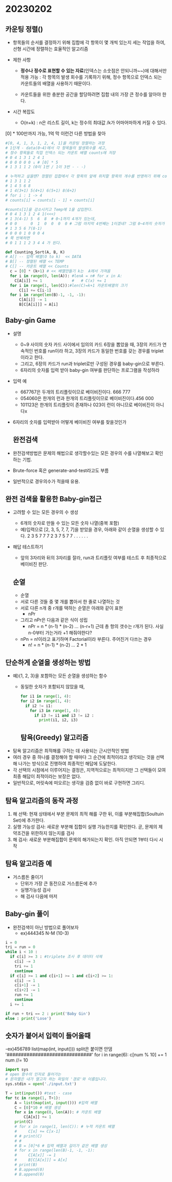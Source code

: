 # 20230202

## 카운팅 정렬()

- 항목들의 순서를 결정하기 위해 집합에 각 항목이 몇 개씩 있는지 세는 작업을 하여, 선형 시간에 정렬하는 효율적인 알고리즘

- 제한 사항
  
  - **정수나 정수로 표현할 수 있는 자료**(인덱스는 소숫점은 안되니까~~)에 대해서만 적용 가능 : 각 항목의 발생 회수를 기록하기 위해, 정수 항목으로 인덱스 되는 카운트들의 배열을 사용하기 때문이다.
  
  - 카운트들을 위한 충분한 공간을 할당하려면 집합 내의 가장 큰 정수를 알아야 한다.

- 시간 복잡도
  
  - O(n+k) : n은 리스트 길이, k는 정수의 최대값 /k가 어마어마하게 커질 수 있다.

[0] * 100만까지 가능, 1억 막 이런건 다른 방법을 찾아

```python
#[0, 4, 1, 3, 1, 2, 4, 1]을 카운팅 정렬하는 과정
# 1단계 - data(0~4)에서 각 항목들의 발생회수를 세고,
# 정수 항목들로 직접 인덱스 되는 카운트 배열 counts에 저장
# 0 4 1 3 1 2 4 1 
# 0 0 0 0 0 ↓ # [0] * 5
# 1 3 1 1 2 (0이 1번 / 1이 3번 - - -)

# 누적하고 싶을땐? 정렬된 집합에서 각 항목의 앞에 위치할 항목의 개수를 반영하기 위해 counts의 원소를 조정한다.
# 1 3 1 1 2 
# 1 4 5 6 8
# 1 4(3+1) 5(4+1) 6(5+1) 8(6+2)
# for i : 1 -> 4
# counts[i] = counts[i - 1] + counts[i]

#counts[1]을 감소시키고 Temp에 1을 삽입한다.
# 0 4 1 3 1 2 4 1(<<<)
# 1 3(4-1) 5  6  8  # 0~1까지 4개가 있는데, 
# 0 0      0  1  0  0  0  0 # 그럼 마지막 4번째는 1이겠네? 그럼 0~4까지 숫자가 8개가 있는데 마지막 8번째칸은 4겠네? 
# 1 3 5 6 7(8-1)
# 0 0 0 1 0 0 0 4
# 쭉 반복하면 
# 0 1 1 1 2 3 4 4 가 된다.
```

```python
def Counting_Sort(A, B, K)
# A[] -- 입력 배열(O to k)  << DATA
# B[] -- 정렬된 배열 << TEMP
# C[] -- 카운트 배열 << Counts
  c = [0] * (k+1) # << 배열만들기 k는  A에서 가져옴
  for i in range(0, len(A)): #lenA = n# for x in A:
    C[A[i]] += 1             #   # C(x) += 1
  for i in range(1, len(C)):#len(C)=k+1 카운트배열의 크기
      C[i] += C[i-1]
  for i in range(len(B)-1, -1, -1):
      C[A[i]] -= 1
      B[C[A[i]]] = A[i]
```

## Baby-gin Game

- 설명
  - 0~9 사이의 숫자 카드 사이에서 임의의 카드 6장을 뽑았을 때, 3장의 카드가 연속적인 번호를 run이라 하고, 3장의 카드가 동일한 번호를 갖는 경우를 triplet이라고 한다.
  - 그리고, 6장의 카드가 run과 triplet로만 구성된 경우를 baby-gin으로 부른다.
  - 6자리의 숫자를 입력 받아 baby-gin 여부를 판단하는 프로그램을 작성하라
- 입력 예
  - 667767은 두개의 트리플릿이므로 베이비진이다. 666 777
  - 054060은 한개의 런과 한개의 트리플릿이므로 베이비진이다.456 000
  - 101123은 한개의 트리플릿이 존재하나 023이 런이 아니므로 베이비진이 아니다x 
- 6자리의 숫자를 입력받아 어떻게 베이비진 여부를 찾을것인가
  
  ## 완전검색
- 완전검색방법은 문제의 해법으로 생각할수있는 모든 경우의 수를 나열해보고 확인하는 기법.
- Brute-force 혹은 generate-and-test라고도 부름
- 일반적으로 경우의수가 적을때 유용.

## 완전 검색을 활용한 Baby-gin접근

- 고려할 수 있는 모든 경우의 수 생성
  
  - 6개의 숫자로 만들 수 있는 모든 숫자 나열(중복 포함)
  - 예)입력으로 [2, 3, 5, 7, 7, 7]을 받았을 경우, 아래와 같이 순열을 생성할 수 있다.
    2 3 5 7 7 7
    2 3 7 5 7 7 . . . . . .

- 해답 테스트하기
  
  - 앞의 3자리와 뒤의 3자리를 잘라, run과 트리플릿 여부를 테스트 후 최종적으로 베이비진 판단.
  
  ## 순열
  
  - 순열
  - 서로 다른 것들 중 몇 개를 뽑아서 한 줄로 나열하는 것
  - 서로 다른 n개 중 r개를 택하는 순열은 아래와 같이 표현
    - nPr
  - 그리고 nPr은 다음과 같은 식이 성립
    - nPr = n * (n-1) * (n-2) *...* (n-r+1) 
       근데 총 항의 갯수는 r개가 된다. 사실 n-0부터 가는거라 +1 해줘야한다?
  - nPn = n!이라고 표기하며 Factorial이라 부른다. 
    주어진거 다쓰는 경우
    - n! = n * (n-1) * (n-2) *...* 2 * 1

## 단순하게 순열을 생성하는 방법

- 예){1, 2, 3}을 포함하는 모든 순열을 생성하는 함수
  - 동일한 숫자가 포함되지 않았을 때, 
    
    ```python
    for i1 in range(1, 4):
    for i2 in range(1, 4):
      if i2 != i1:
        for i3 in range(1, 4):
          if i3 != i1 and i3 != i2 :
            print(i1, i2, i3)
    ```
    
    ## 탐욕(Greedy) 알고리즘
- 탐욕 알고리즘은 최적해를 구하는 데 사용되는 근시안적인 방법
- 여러 경우 중 하나를 결정해야 할 때마다 그 순간에 최적이라고 생각되는 것을 선택해 나가는 방식으로 진행하여 최종적인 해답에 도달한다.
- 각 선택의 시점에서 이루어지는 결정은, 지역적으로는 최적이지만 그 선택들이 모여 최종 해답이 최적이라는 보장은 없다.
- 일반적으로, 머릿속에 떠오르는 생각을 검증 없이 바로 구현하면 그리디.

## 탐욕 알고리즘의 동작 과정

1) 해 선택: 현재 상태에서 부분 문제의 최적 해를 구한 뒤, 이를 부분해집합(Soultuin Set)에 추가한다.
2) 실행 가능성 검사: 새로운 부분해 집합이 실행 가능한지를 확인한다. 곧, 문제의 제약조건을 위한하지 않는지를 검사
3) 해 검사: 새로운 부분해집합이 문제의 해가되는지 확인. 아직 안되면 1부터 다시 시작

## 탐욕 알고리즘 예

- 거스름돈 줄이기
  - 단위가 가장 큰 동전으로 거스름돈에 추가
  - 실행가능성 검사
  - 해 검사
    다음에 마저

## Baby-gin 풀이

- 완전검색이 아닌 방법으로 풀어보자
  - ex)444345
    N-M (10-3)

```python
i = 0
tri = run = 0
while i < 10 :
  if c[i] >= 3 : #triplete 조사 후 데이터 삭제
    c[i] -= 3
    tri += 1
    continue
  if c[i] >= 1 and c[i+1] >= 1 and c[i+2] >= 1:
    c[i] -= 1
    c[i+1] -= 1
    c[i+2] -= 1
    run += 1
    continue
  i += 1

if run + tri == 2 : print('Baby Gin')
else : print('Lose')
```

## 숫자가 붙어서 입력이 들어올때

-ex)456789
  list(map(int, input()))
 split은 붙이면 안댐
'##############################'
for i in range(6):
    c[num % 10] += 1
    num //= 10

```python
import sys
# open 함수의 인자로 들어가는
# 문자열은 내가 열고자 하는 파일의 '경로'와 이름입니다.
sys.stdin = open('./input.txt')

T = int(input()) #test - case
for tc in range(1, T+1):
    A = list(map(int, input())) #입력 배열
    C = [0]*10 # 배열 생성
    for x in range(0, len(A)): # 카운트 배열
        C[A[x]] += 1
    print(C)
    # for x in range(1, len(C)): # 누적 카운트 배열
    #     C[x] += C[x-1]
    # # print(C)
    # #
    # B = [0]*6 # 입력 배열과 길이가 같은 배열 생성
    # for x in range(len(B)-1, -1, -1):
    #     C[A[x]] -= 1
    #     B[C[A[x]]] = A[x]
    # print(B)
    # B.append(0)
    # B.append(0)
```